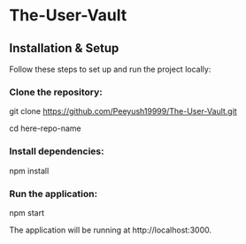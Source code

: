# The-User-Vault

## Installation & Setup
Follow these steps to set up and run the project locally:

### Clone the repository:

git clone https://github.com/Peeyush19999/The-User-Vault.git

cd here-repo-name

### Install dependencies:

npm install

### Run the application:

npm start

The application will be running at http://localhost:3000.

